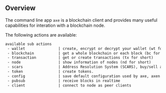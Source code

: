 ## Overview

The command line app `axe` is a blockchain client and provides many useful capabilities for interation with a blockchain node.

The following actions are available:

```reStructuredText
available sub actions
 - wallet               | create, encrypt or decrypt your wallet (wt for short)
 - blockchain           | get a whole blockchain or each block (bc for short)
 - transaction          | get or create transactions (tx for short)
 - node                 | show information of nodes (nd for short)
 - scars                | Address Resolution System (SCARS), buy/sell a readable domain for your address (sc for short)
 - token                | create tokens.
 - config               | save default configuration used by axe, axen and axem (cg for short)
 - pubsub               | receive blocks in realtime
 - client               | connect to node as peer clients
```

